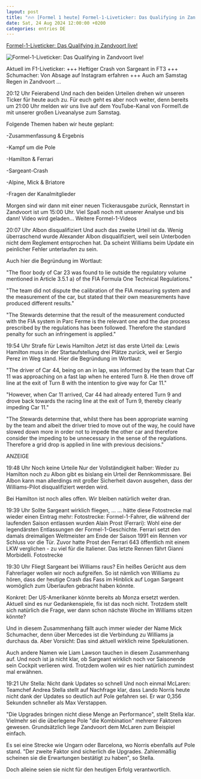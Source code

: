 ```yaml
---
layout: post
title: "🔥🔥 [Formel 1 heute] Formel-1-Liveticker: Das Qualifying in Zandvoort live!"
date: Sat, 24 Aug 2024 12:00:00 +0200
categories: entries DE
---
```

[Formel-1-Liveticker: Das Qualifying in Zandvoort live!](https://www.formel1.de/news/news/2024-08-24/formel-1-liveticker-das-qualifying-in-zandvoort-live)

![Formel-1-Liveticker: Das Qualifying in Zandvoort live!](https://www.formel1.de/public/news/sm/300878_f1de.jpg?ts=1724531527)

Aktuell im F1-Liveticker: +++ Heftiger Crash von Sargeant in FT3 +++ Schumacher: Von Absage auf Instagram erfahren +++ Auch am Samstag Regen in Zandvoort ...

20:12 Uhr Feierabend Und nach den beiden Urteilen drehen wir unseren Ticker für heute auch zu. Für euch geht es aber noch weiter, denn bereits um 21:00 Uhr melden wir uns live auf dem YouTube-Kanal von Formel1.de mit unserer großen Liveanalyse zum Samstag.



Folgende Themen haben wir heute geplant:



-Zusammenfassung & Ergebnis

-Kampf um die Pole

-Hamilton & Ferrari

-Sargeant-Crash

-Alpine, Mick & Briatore

-Fragen der Kanalmitglieder



Morgen sind wir dann mit einer neuen Tickerausgabe zurück, Rennstart in Zandvoort ist um 15:00 Uhr. Viel Spaß noch mit unserer Analyse und bis dann! Video wird geladen… Weitere Formel-1-Videos

20:07 Uhr Albon disqualifiziert Und auch das zweite Urteil ist da. Wenig überraschend wurde Alexander Albon disqualifiziert, weil sein Unterboden nicht dem Reglement entsprochen hat. Da scheint Williams beim Update ein peinlicher Fehler unterlaufen zu sein.



Auch hier die Begründung im Wortlaut:



"The floor body of Car 23 was found to lie outside the regulatory volume mentioned in Article 3.5.1 a) of the FIA Formula One Technical Regulations."



"The team did not dispute the calibration of the FIA measuring system and the measurement of the car, but stated that their own measurements have produced different results."



"The Stewards determine that the result of the measurement conducted with the FIA system in Parc Ferme is the relevant one and the due process prescribed by the regulations has been followed. Therefore the standard penalty for such an infringement is applied."

19:54 Uhr Strafe für Lewis Hamilton Jetzt ist das erste Urteil da: Lewis Hamilton muss in der Startaufstellung drei Plätze zurück, weil er Sergio Perez im Weg stand. Hier die Begründung im Wortlaut:



"The driver of Car 44, being on an in lap, was informed by the team that Car 11 was approaching on a fast lap when he entered Turn 8. He then drove off line at the exit of Turn 8 with the intention to give way for Car 11."



"However, when Car 11 arrived, Car 44 had already entered Turn 9 and drove back towards the racing line at the exit of Turn 9, thereby clearly impeding Car 11."



"The Stewards determine that, whilst there has been appropriate warning by the team and albeit the driver tried to move out of the way, he could have slowed down more in order not to impede the other car and therefore consider the impeding to be unnecessary in the sense of the regulations. Therefore a grid drop is applied in line with previous decisions."

ANZEIGE

19:48 Uhr Noch keine Urteile Nur der Vollständigkeit halber: Weder zu Hamilton noch zu Albon gibt es bislang ein Urteil der Rennkommissare. Bei Albon kann man allerdings mit großer Sicherheit davon ausgehen, dass der Williams-Pilot disqualifiziert werden wird.



Bei Hamilton ist noch alles offen. Wir bleiben natürlich weiter dran.

19:39 Uhr Sollte Sargeant wirklich fliegen, ... ... hätte diese Fotostrecke mal wieder einen Eintrag mehr: Fotostrecke: Formel-1-Fahrer, die während der laufenden Saison entlassen wurden Alain Prost (Ferrari): Wohl eine der legendärsten Entlassungen der Formel-1-Geschichte. Ferrari setzt den damals dreimaligen Weltmeister am Ende der Saison 1991 ein Rennen vor Schluss vor die Tür. Zuvor hatte Prost den Ferrari 643 öffentlich mit einem LKW verglichen - zu viel für die Italiener. Das letzte Rennen fährt Gianni Morbidelli. Fotostrecke

19:30 Uhr Fliegt Sargeant bei Williams raus? Ein heißes Gerücht aus dem Fahrerlager wollen wir noch aufgreifen. So ist nämlich von Williams zu hören, dass der heutige Crash das Fass im Hinblick auf Logan Sargeant womöglich zum Überlaufen gebracht haben könnte.



Konkret: Der US-Amerikaner könnte bereits ab Monza ersetzt werden. Aktuell sind es nur Gedankenspiele, fix ist das noch nicht. Trotzdem stellt sich natürlich die Frage, wer dann schon nächste Woche im Williams sitzen könnte?



Und in diesem Zusammenhang fällt auch immer wieder der Name Mick Schumacher, denn über Mercedes ist die Verbindung zu Williams ja durchaus da. Aber Vorsicht: Das sind aktuell wirklich reine Spekulationen.



Auch andere Namen wie Liam Lawson tauchen in diesem Zusammenhang auf. Und noch ist ja nicht klar, ob Sargeant wirklich noch vor Saisonende sein Cockpit verlieren wird. Trotzdem wollen wir es hier natürlich zumindest mal erwähnen.

19:21 Uhr Stella: Nicht dank Updates so schnell Und noch einmal McLaren: Teamchef Andrea Stella stellt auf Nachfrage klar, dass Lando Norris heute nicht dank der Updates so deutlich auf Pole gefahren sei. Er war 0,356 Sekunden schneller als Max Verstappen.



"Die Upgrades bringen nicht diese Menge an Performance", stellt Stella klar. Vielmehr sei die überlegene Pole "die Kombination" mehrerer Faktoren gewesen. Grundsätzlich liege Zandvoort dem McLaren zum Beispiel einfach.



Es sei eine Strecke wie Ungarn oder Barcelona, wo Norris ebenfalls auf Pole stand. "Der zweite Faktor sind sicherlich die Upgrades. Zahlenmäßig scheinen sie die Erwartungen bestätigt zu haben", so Stella.



Doch alleine seien sie nicht für den heutigen Erfolg verantwortlich.


